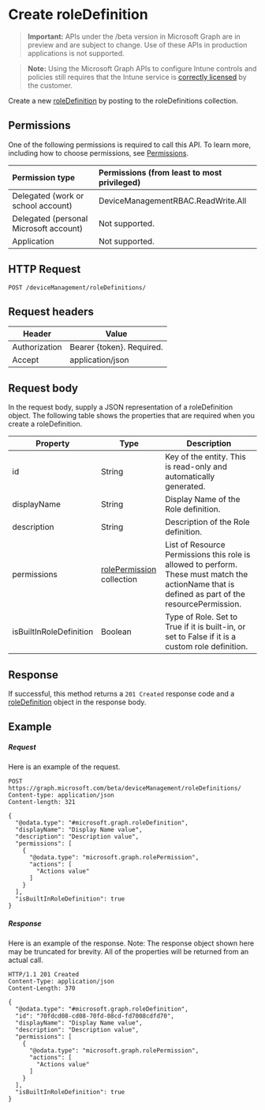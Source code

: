 ﻿# Create roleDefinition

> **Important:** APIs under the /beta version in Microsoft Graph are in preview and are subject to change. Use of these APIs in production applications is not supported.

> **Note:** Using the Microsoft Graph APIs to configure Intune controls and policies still requires that the Intune service is [correctly licensed](https://go.microsoft.com/fwlink/?linkid=839381) by the customer.

Create a new [roleDefinition](../resources/intune_rbac_roledefinition.md) by posting to the roleDefinitions collection.
## Permissions
One of the following permissions is required to call this API. To learn more, including how to choose permissions, see [Permissions](../../../concepts/permissions_reference.md).

|Permission type      | Permissions (from least to most privileged)              |
|:--------------------|:---------------------------------------------------------|
|Delegated (work or school account) | DeviceManagementRBAC.ReadWrite.All    |
|Delegated (personal Microsoft account) | Not supported.    |
|Application | Not supported. |

## HTTP Request
<!-- {
  "blockType": "ignored"
}
-->
```http
POST /deviceManagement/roleDefinitions/
```

## Request headers
|Header|Value|
|---|---|
|Authorization|Bearer {token}. Required.|
|Accept|application/json|

## Request body
In the request body, supply a JSON representation of a roleDefinition object.
The following table shows the properties that are required when you create a roleDefinition.

|Property|Type|Description|
|---|---|---|
|id|String|Key of the entity. This is read-only and automatically generated.|
|displayName|String|Display Name of the Role definition.|
|description|String|Description of the Role definition.|
|permissions|[rolePermission](../resources/intune_rbac_rolepermission.md) collection|List of Resource Permissions this role is allowed to perform. These must match the actionName that is defined as part of the resourcePermission.|
|isBuiltInRoleDefinition|Boolean|Type of Role. Set to True if it is built-in, or set to False if it is a custom role definition.|

## Response

If successful, this method returns a `201 Created` response code and a [roleDefinition](../resources/intune_rbac_roledefinition.md) object in the response body.

## Example

##### Request

Here is an example of the request.
```http
POST https://graph.microsoft.com/beta/deviceManagement/roleDefinitions/
Content-type: application/json
Content-length: 321

{
  "@odata.type": "#microsoft.graph.roleDefinition",
  "displayName": "Display Name value",
  "description": "Description value",
  "permissions": [
    {
      "@odata.type": "microsoft.graph.rolePermission",
      "actions": [
        "Actions value"
      ]
    }
  ],
  "isBuiltInRoleDefinition": true
}
```

##### Response

Here is an example of the response. Note: The response object shown here may be truncated for brevity. All of the properties will be returned from an actual call.
```http
HTTP/1.1 201 Created
Content-Type: application/json
Content-Length: 370

{
  "@odata.type": "#microsoft.graph.roleDefinition",
  "id": "70fdcd08-cd08-70fd-08cd-fd7008cdfd70",
  "displayName": "Display Name value",
  "description": "Description value",
  "permissions": [
    {
      "@odata.type": "microsoft.graph.rolePermission",
      "actions": [
        "Actions value"
      ]
    }
  ],
  "isBuiltInRoleDefinition": true
}
```



